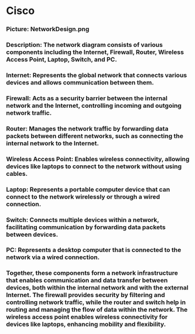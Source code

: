 # Cisco

### Picture: NetworkDesign.png
### Description: The network diagram consists of various components including the Internet, Firewall, Router, Wireless Access Point, Laptop, Switch, and PC.
### Internet: Represents the global network that connects various devices and allows communication between them.
### Firewall: Acts as a security barrier between the internal network and the Internet, controlling incoming and outgoing network traffic.
### Router: Manages the network traffic by forwarding data packets between different networks, such as connecting the internal network to the Internet.
### Wireless Access Point: Enables wireless connectivity, allowing devices like laptops to connect to the network without using cables.
### Laptop: Represents a portable computer device that can connect to the network wirelessly or through a wired connection.
### Switch: Connects multiple devices within a network, facilitating communication by forwarding data packets between devices.
### PC: Represents a desktop computer that is connected to the network via a wired connection.

### Together, these components form a network infrastructure that enables communication and data transfer between devices, both within the internal network and with the external Internet. The firewall provides security by filtering and controlling network traffic, while the router and switch help in routing and managing the flow of data within the network. The wireless access point enables wireless connectivity for devices like laptops, enhancing mobility and flexibility.
